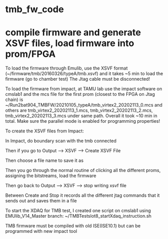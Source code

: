 # tmb_fw_code



# compile firmware and generate XSVF files, load firmware into prom/FPGA
To load the firmware through Emulib, use the XSVF format (~/firmware/tmb/20160326/typeA/tmb.xsvf) and it takes ~5 min to load the firmware (go to chamber test) 
The Jtag cable must be disconnected!

To load the firmware from impact, at TAMU lab use the impact software on cmslab1 and the mcs file for the first prom (closest to the FPGA on Jtag chain)  is ~/Run2bat904_TMBFW/20210105_typeA/tmb_virtex2_20202113_0.mcs and others are tmb_virtex2_20202113_1.mcs, tmb_virtex2_20202113_2.mcs, tmb_virtex2_20202113_3.mcs under same path.  Overall it took ~10 min in total.  Make sure the parallel mode is enabled for programming properties!

To create the XSVF files from Impact:

In Impact, do boundary scan with the tmb connected 

Then if you go to Output --> XSVF --> Create XSVF File 

Then choose a file name to save it as 

Then you go through the normal routine of clicking all the different proms, assigning the bitstreams, load the firmware

Then go back to Output --> XSVF --> stop writing xsvf file 

Between Create and Stop it records all the different jtag commands that it sends out and saves them in a file

To start the XDAQ for TMB test, I created one script on cmslab1 using EMUlib_V14_Master branch: ~/TMBTestslot8_startXdaq_instruction.sh

TMB firmware must be compiled with old ISE(ISE10.1) but can be programmed with new impact tool
